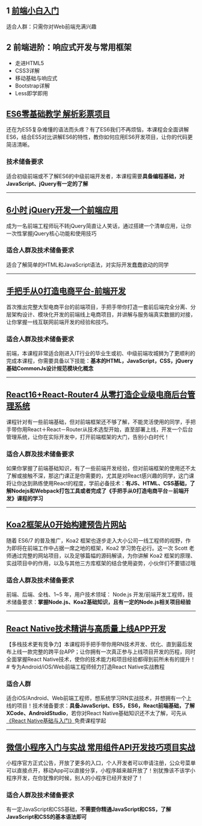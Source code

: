 ## 1 [前端小白入门](https://class.imooc.com/sc/20)

适合人群：只需你对Web前端充满兴趣

## 2 前端进阶：响应式开发与常用框架

- 走进HTML5
- CSS3详解
- 移动基础与响应式
- Bootstrap详解
- Less即学即用

##  [ES6零基础教学 解析彩票项目](https://coding.imooc.com/class/98.html)

还在为ES5复杂难懂的语法而头疼？有了ES6我们不再烦恼，本课程会全面讲解ES6，结合ES5对比讲解ES6的特性，教你如何应用ES6开发项目，让你的代码更简洁清晰。

### 技术储备要求

适合初级前端或不了解ES6的中级前端开发者，本课程需要**具备编程基础，对JavaScript、jQuery有一定的了解**

---
##  [6小时 jQuery开发一个前端应用](https://coding.imooc.com/class/72.html)

成为一名前端工程师玩不转jQuery简直让人笑话，通过搭建一个清单应用，让你一次性掌握jQuery核心功能和使用技巧

### 适合人群及技术储备要求

适合了解简单的HTML和JavaScript语法，对实际开发蠢蠢欲动的同学

---
##  [手把手从0打造电商平台-前端开发](http://coding.imooc.com/class/109.html)

首次推出完整大型电商平台的前端项目，手把手带你打造一套前后端完全分离、分层架构设计、模块化开发的前端线上电商项目，并讲解与服务端真实数据的对接，让你掌握一线互联网前端开发的经验和技巧。

### 适合人群及技术储备要求

前端，本课程非常适合刚进入IT行业的毕业生或初、中级前端攻城狮为了更顺利的完成本课程，你需要具备以下技能：**基本的HTML，JavaScript，CSS，jQuery基础CommonJs设计规范模块化概念**

---
##  [React16+React-Router4 从零打造企业级电商后台管理系统](https://coding.imooc.com/class/179.html)

课程针对有一些前端基础，但对前端框架还不够了解，不能灵活使用的同学，手把手带你用React＋React－Router从技术选型开始，直至部署上线，开发一个后台管理系统，让你在实际开发中，打开前端框架的大门，告别小白时代！

### 适合人群及技术储备要求

如果你掌握了前端基础知识，有了一些前端开发经验，但对前端框架的使用还不太了解或接触不深，那这门课正是你需要的，尤其是对React感兴趣的同学，这门课将让你达到熟练使用React的程度，学前必备技术：**有JS、HTML、CSS基础，了解Nodejs和Webpack打包工具或者完成了《手把手从0打造电商平台－前端开发》课程的学习**

---
##  [Koa2框架从0开始构建预告片网站](https://coding.imooc.com/class/178.html)

随着 ES6/7 的普及推广，Koa2 框架也逐步走入大小公司一线工程师的视野，作为即将在前端工作中占据一席之地的框架，Koa2 学习势在必行。这一次 Scott 老师通过完整的网站项目，以及足够篇幅的源码解读，为你讲解 Koa2 框架的原理、实战项目中的作用，以及与其他三方库框架的结合使用姿势，小伙伴们不要错过哦

### 适合人群及技术储备要求

前端、后端、全栈、1~5 年，用户技术领域： Node.js 开发/前端开发工程师，技术储备要求：**掌握Node.js、Koa2基础知识，且有一定的Node.js相关项目经验**


---
##  [React Native技术精讲与高质量上线APP开发](http://coding.imooc.com/class/89.html)

【多栈技术更有竞争力】本课程将手把手带你用RN技术开发、优化、直到最后发布上线一款完整的跨平台APP；让你拥有一次真正参与上线项目开发的历程，同时全面掌握React Native技术，使你的技术能力和项目经验都得到前所未有的提升！# 专为Android/iOS/Web前端工程师倾力打造React Native实战教程

### 适合人群

适合iOS/Android、Web前端工程师，想系统学习RN实战技术，并想拥有一个上线的项目！技术储备要求：**具备JavaScript、ES5，ES6，React前端基础，了解XCode、AndroidStudio**，若你对React Native基础知识还不太了解，可先从[《React Native基础与入门》](http://www.imooc.com/learn/808)免费课程学起


---
##  [微信小程序入门与实战 常用组件API开发技巧项目实战](http://coding.imooc.com/class/75.html)

小程序官方正式公告，开放了更多的入口，个人开发者可以申请注册，公众号菜单可以直接点开，移动App可以直接分享，小程序越来越开放了！别犹豫该不该学小程序开发，在你犹豫的时候，别人的小程序已经开发好了！

### 适合人群及技术储备要求

有一定JavaScript和CSS基础，**不需要你精通JavaScript和CSS，了解JavaScript和CSS的基本语法即可**
